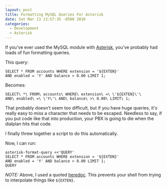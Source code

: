 ```yaml
---
layout: post
title: Formatting MySQL Queries For Asterisk
date: Sat Mar 13 13:57:35 -0500 2010
categories:
  - Development
  - Asterisk
---
```

If you've ever used the MySQL module with [Asterisk](http://asterisk.org),
you've probably had loads of fun formatting queries.

This query:

    SELECT * FROM accounts WHERE extension = '${EXTEN}'
    AND enabled = 'Y' AND balance > 0.00 LIMIT 1;

Becomes:

    SELECT\ *\ FROM\ accounts\ WHERE\ extension\ =\ \'${EXTEN}\'\
    AND\ enabled\ =\ \'Y\'\ AND\ balance\ >\ 0.00\ LIMIT\ 1;

That probably doesn't seem too difficult, but if you have huge queries, it's
really easy to miss a character that needs to be escaped. Needless to say,
if you put code like that into production, your PBX is going to die when
the dialplan hits that code.

I finally threw together a script to do this automatically.

Now, I can run:

    asterisk-format-query <<'QUERY'
    SELECT * FROM accounts WHERE extension = '${EXTEN}'
    AND enabled = 'Y' AND balance > 0.00 LIMIT 1;
    QUERY

*NOTE:* Above, I used a quoted [heredoc](http://en.wikipedia.org/wiki/Here_document#Unix-Shells).
This prevents your shell from trying to interpolate things like `${EXTEN}`.

<script src="http://gist.github.com/330887.js"> </script>
